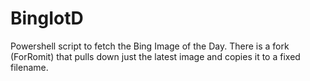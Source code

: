 # BingIotD
Powershell script to fetch the Bing Image of the Day.
There is a fork (ForRomit) that pulls down just the latest image and copies it to a fixed filename.
